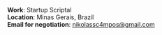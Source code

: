 **Work**: Startup Scriptal<br>
**Location**: Minas Gerais, Brazil  
**Email for negotiation**: [nikolassc4mpos@gmail.com](mailto:nikolassc4mpos@gmail.com)
